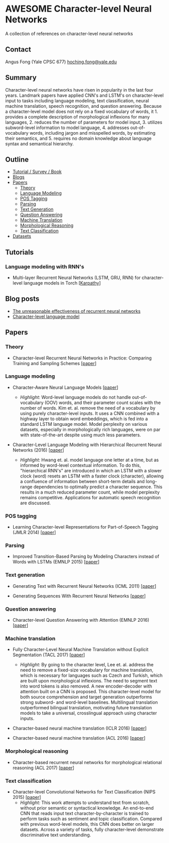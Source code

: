 # AWESOME Character-level Neural Networks
A collection of references on character-level neural networks

## Contact
Angus Fong (Yale CPSC 677)
hoching.fong@yale.edu

## Summary
Character-level neural networks have risen in popularity in the last four years. Landmark papers have applied CNN's and LSTM's on character-level input to tasks including language modeling, text classification, neural machine translation, speech recognition, and question answering. Because a character-level model does not rely on a fixed vocabulary of words, it 1. provides a complete description of morphological inflexions for many languages, 2. reduces the number of parameters for model input, 3. utilizes subword-level information to model language, 4. addresses out-of-vocabulary words, including jargon and misspelled words, by estimating their semantics, and 5. requires no domain knowledge about language syntax and semantical hierarchy.

## Outline

- [Tutorial / Survey / Book](#tutorials)
- [Blogs](#blogs)
- [Papers](#papers)
  - [Theory](#theory)
  - [Language Modeling](#language-modeling)
  - [POS Tagging](#pos-tagging)
  - [Parsing](#parsing)
  - [Text Generation](#text-generation)
  - [Question Answering](#question-answering)
  - [Machine Translation](#machine-translation)
  - [Morphological Reasoning](#morphological-reasoning)
  - [Text Classification](#text-classification)
- [Datasets](#datasets)


## Tutorials
### Language modeling with RNN's
* Multi-layer Recurrent Neural Networks (LSTM, GRU, RNN) for character-level language models in Torch
[[Karpathy](https://github.com/karpathy/char-rnn)]

## Blog posts
* [The unreasonable effectiveness of recurrent neural networks](http://karpathy.github.io/2015/05/21/rnn-effectiveness/)
* [Character-level language model](https://towardsdatascience.com/character-level-language-model-1439f5dd87fe)

## Papers

### Theory
* Character-level Recurrent Neural Networks in Practice: Comparing Training and Sampling Schemes [[paper](https://arxiv.org/abs/1801.00632)]

### Language modeling
* Character-Aware Neural Language Models [[paper](https://arxiv.org/pdf/1508.06615.pdf)]
    + *Highlight:* Word-level language models do not handle out-of-vocabulary (OOV) words, and their parameter count scales with the number of words. Kim et. al. remove the need of a vocabulary by using purely character-level inputs. It uses a CNN combined with a highway layer to obtain word embeddings, which is fed into a standard LSTM language model. Model perplexity on various datasets, especially in morphologically rich languages, were on par with state-of-the-art despite using much less parameters. 

* Character-Level Language Modeling with Hierarchical Recurrent Neural Networks (2016) [[paper](https://arxiv.org/abs/1609.03777)]

    + *Highlight:* Hwang et. al. model language one letter at a time, but as informed by word-level contextual information. To do this, "hierarchical RNN's" are introduced in which an LSTM with a slower clock (word) resets an LSTM with a faster clock (character), allowing a confluence of information between short-term details and long-range dependencies to optimally predict a character sequence. This results in a much reduced parameter count, while model perplexity remains competitive. Applications for automatic speech recognition are discussed.

### POS tagging
* Learning Character-level Representations for Part-of-Speech Tagging (JMLR 2014) [[paper](http://proceedings.mlr.press/v32/santos14.pdf)]

### Parsing
* Improved Transition-Based Parsing by Modeling Characters instead of Words with LSTMs (EMNLP 2015) [[paper](https://arxiv.org/abs/1508.00657)]

### Text generation
* Generating Text with Recurrent Neural Networks (ICML 2011) [[paper](https://www.cs.utoronto.ca/~ilya/pubs/2011/LANG-RNN.pdf)]

* Generating Sequences With Recurrent Neural Networks [[paper](https://arxiv.org/abs/1308.0850)]

### Question answering
* Character-level Question Answering with Attention (EMNLP 2016)
[[paper](http://www.aclweb.org/anthology/D16-1166)]

### Machine translation
* Fully Character-Level Neural Machine Translation without Explicit Segmentation (TACL 2017) [[paper](https://arxiv.org/abs/1610.03017)]
    + *Highlight:* By going to the character level, Lee et. al. address the need to remove a fixed-size vocabulary for machine translation, which is necessary for languages such as Czech and Turkish, which are built upon morphological inflexions. The need to segment text into word tokens is also removed. A new encoder-decoder with attention built on a CNN is proposed. This character-level model for both source comprehension and target generation outperforms strong subword- and word-level baselines. Multilingual translation outperformed bilingual translation, motivating future translation models to take a universal, crosslingual approach using character inputs.

* Character-based neural machine translation (ICLR 2016) [[paper](https://arxiv.org/abs/1511.04586)]

* Character-based neural machine translation (ACL 2016) [[paper](https://arxiv.org/pdf/1603.00810.pdf)]

### Morphological reasoning
* Character-based recurrent neural networks for morphological relational reasoning (ACL 2017) [[paper](http://www.aclweb.org/anthology/W17-4108)]

### Text classification
* Character-level Convolutional Networks for Text Classification (NIPS 2015) [[paper](https://arxiv.org/abs/1509.01626)]
    + *Highlight:* This work attempts to understand text from scratch, without prior semantic or syntactical knowledge. An end-to-end CNN that reads input text character-by-character is trained to perform tasks such as sentiment and topic classification. Compared with previous word-level models, this CNN does better on larger datasets. Across a variety of tasks, fully character-level demonstrate discriminative text understanding.
